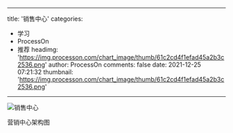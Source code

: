 
---
title: '销售中心'
categories: 
 - 学习
 - ProcessOn
 - 推荐
headimg: 'https://img.processon.com/chart_image/thumb/61c2cd4f1efad45a2b3c2536.png'
author: ProcessOn
comments: false
date: 2021-12-25 07:21:32
thumbnail: 'https://img.processon.com/chart_image/thumb/61c2cd4f1efad45a2b3c2536.png'
---

<div>   
<img class="thumb" alt="销售中心" src="https://img.processon.com/chart_image/thumb/61c2cd4f1efad45a2b3c2536.png" referrerpolicy="no-referrer">
<p>营销中心架构图</p>  
</div>
            